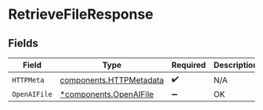 # RetrieveFileResponse


## Fields

| Field                                                              | Type                                                               | Required                                                           | Description                                                        |
| ------------------------------------------------------------------ | ------------------------------------------------------------------ | ------------------------------------------------------------------ | ------------------------------------------------------------------ |
| `HTTPMeta`                                                         | [components.HTTPMetadata](../../models/components/httpmetadata.md) | :heavy_check_mark:                                                 | N/A                                                                |
| `OpenAIFile`                                                       | [*components.OpenAIFile](../../models/components/openaifile.md)    | :heavy_minus_sign:                                                 | OK                                                                 |